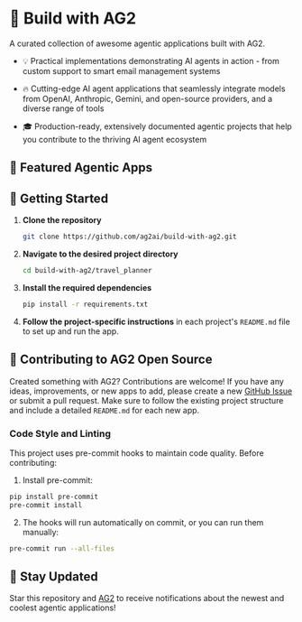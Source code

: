 # 🌟 Build with AG2
A curated collection of awesome agentic applications built with AG2.

- 💡 Practical implementations demonstrating AI agents in action - from custom support to smart email management systems

- 🔥 Cutting-edge AI agent applications that seamlessly integrate models from OpenAI, Anthropic, Gemini, and open-source providers, and a diverse range of tools

- 🎓 Production-ready, extensively documented agentic projects that help you contribute to the thriving AI agent ecosystem

## 📂 Featured Agentic Apps



## 🚀 Getting Started

1. **Clone the repository**

    ```bash
    git clone https://github.com/ag2ai/build-with-ag2.git
    ```

2. **Navigate to the desired project directory**

    ```bash
    cd build-with-ag2/travel_planner
    ```

3. **Install the required dependencies**

    ```bash
    pip install -r requirements.txt
    ```


4. **Follow the project-specific instructions** in each project's `README.md` file to set up and run the app.


## 🤝 Contributing to AG2 Open Source
Created something with AG2?  Contributions are welcome! If you have any ideas, improvements, or new apps to add, please create a new [GitHub Issue](https://github.com/ag2ai/build-with-ag2/issues) or submit a pull request. Make sure to follow the existing project structure and include a detailed `README.md` for each new app.

### Code Style and Linting
This project uses pre-commit hooks to maintain code quality. Before contributing:

1. Install pre-commit:
```bash
pip install pre-commit
pre-commit install
```

2. The hooks will run automatically on commit, or you can run them manually:
```bash
pre-commit run --all-files
```

## 🌟 **Stay Updated**
Star this repository and [AG2](https://github.com/ag2ai/ag2) to receive notifications about the newest and coolest agentic applications!
